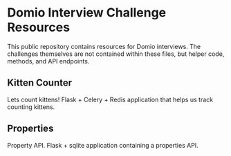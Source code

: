 # Domio Interview Challenge Resources
This public repository contains resources for Domio interviews.
The challenges themselves are not contained within these files, but helper code, methods, and API endpoints.

## Kitten Counter
Lets count kittens! 
Flask + Celery + Redis application that helps us track counting kittens.

## Properties
Property API.
Flask + sqlite application containing a properties API.